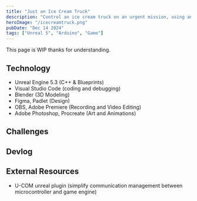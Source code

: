 ```yaml
---
title: "Just an Ice Cream Truck"
description: "Control an ice cream truck on an urgent mission, using an arduino board as an external controller. Built using Arduino Uno, Blender, and Unreal Engine 5."
heroImage: "/icecreamtruck.png"
pubDate: "Dec 14 2024"
tags: ["Unreal 5", "Arduino", "Game"]
---
```


This page is WIP thanks for understanding.

## Technology

- Unreal Engine 5.3 (C++ & Blueprints)
- Visual Studio Code (coding and debugging)
- Blender (3D Modeling)
- Figma, Padlet (Design)
- OBS, Adobe Premiere (Recording and Video Editing)
- Adobe Photoshop, Procreate (Art and Animations)

## Challenges

## Devlog

## External Resources

- U-COM unreal plugin (simplify communication management between microcontroller and game engine)
